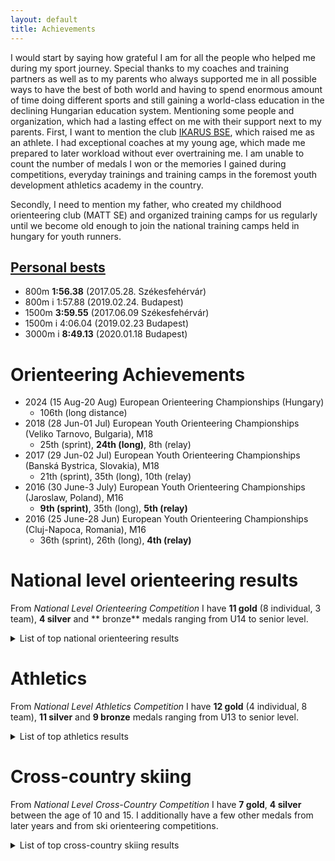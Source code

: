```yaml
---
layout: default
title: Achievements
---
```

 
I would start by saying how grateful I am for all the people who helped me during my sport journey. Special thanks to my coaches and training partners as well as to my parents who always supported me in all possible ways to have the best of both world and having to spend enormous amount of time doing different sports and still gaining a world-class education in the declining Hungarian education system. Mentioning some people and organization, which had a lasting effect on me with their support next to my parents. First, I want to mention the club [IKARUS BSE](https://www.ikarusatletika.hu/), which raised me as an athlete. I had exceptional coaches at my young age, which made me prepared to later workload without ever overtraining me. I am unable to count the number of medals I won or the memories I gained during competitions, everyday trainings and training camps in the foremost youth development athletics academy in the country.

Secondly, I need to mention my father, who created my childhood orienteering club (MATT SE) and organized training camps for us regularly until we become old enough to join the national training camps held in hungary for youth runners.

## [Personal bests](https://worldathletics.org/athletes/hungary/csongor-horvath-14568646)
- 800m **1:56.38** (2017.05.28. Székesfehérvár)
- 800m i 1:57.88 (2019.02.24. Budapest) 
- 1500m **3:59.55** (2017.06.09 Székesfehérvár)
- 1500m i 4:06.04 (2019.02.23 Budapest)
- 3000m i **8:49.13** (2020.01.18 Budapest)

# Orienteering Achievements

- 2024 (15 Aug-20 Aug) European Orienteering Championships (Hungary)
    - 106th (long distance)
- 2018 (28 Jun-01 Jul) European Youth Orienteering Championships (Veliko Tarnovo, Bulgaria), M18 
    - 25th (sprint), **24th (long)**, 8th (relay)
- 2017 (29 Jun-02 Jul) European Youth Orienteering Championships (Banská Bystrica, Slovakia), M18
    - 21th (sprint), 35th (long), 10th (relay)
- 2016 (30 June-3 July) European Youth Orienteering Championships (Jaroslaw, Poland), M16
    - **9th (sprint)**, 35th (long), **5th (relay)**
- 2016 (25 June-28 Jun) European Youth Orienteering Championships (Cluj-Napoca, Romania), M16
    - 36th (sprint), 26th (long), **4th (relay)**

# National level orienteering results

From *National Level Orienteering Competition* I have **11 gold** (8 individual, 3 team), **4 silver** and ** bronze** medals ranging from U14 to senior level.

<details class="collapsible">
  <summary>List of top national orienteering results</summary>

<table>
  <tr>
    <th>Year</th>
    <th>Event(s)</th>
    <th>Category</th>
    <th>Sprint</th>
    <th>Long</th>
    <th>Middle</th>
    <th>Relay</th>
    <th>Other</th>
  </tr>
  <tr>
    <td>2013</td>
    <td>National Student Championship, FIII</td>
    <td>FIII</td>
    <td>2nd</td>
    <td>1st</td>
    <td>-</td>
    <td>3rd</td>
    <td>-</td>
  </tr>
  <tr>
    <td>2013</td>
    <td>National Champs, F14</td>
    <td>F14</td>
    <td>3rd</td>
    <td>4th</td>
    <td>7th</td>
    <td>-</td>
    <td>1st in my leg in all team champs</td>
  </tr>
  <tr>
    <td>2014</td>
    <td>National Student Championship, FIV</td>
    <td>FIV</td>
    <td>1st</td>
    <td>1st</td>
    <td>-</td>
    <td>1st</td>
    <td>-</td>
  </tr>
  <tr>
    <td>2014</td>
    <td>National Champs, F14</td>
    <td>F14</td>
    <td>-</td>
    <td>1st</td>
    <td>-</td>
    <td>-</td>
    <td>-</td>
  </tr>
  <tr>
    <td>2015</td>
    <td>National Champs, F16</td>
    <td>F16</td>
    <td>-</td>
    <td>2nd</td>
    <td>11th</td>
    <td>-</td>
    <td>-</td>
  </tr>
  <tr>
    <td>2016</td>
    <td>National Student Championship, FV</td>
    <td>FV</td>
    <td>-</td>
    <td>1st</td>
    <td>-</td>
    <td>-</td>
    <td>-</td>
  </tr>
  <tr>
    <td>2016</td>
    <td>National Champs, F16</td>
    <td>F16</td>
    <td>1st</td>
    <td>7th</td>
    <td>1st</td>
    <td>-</td>
    <td>1st (night F18)</td>
  </tr>
  <tr>
    <td>2017</td>
    <td>National Champs, F18</td>
    <td>F18</td>
    <td>-</td>
    <td>-</td>
    <td>-</td>
    <td>-</td>
    <td>3rd (ultra long)</td>
  </tr>
  <tr>
    <td>2018</td>
    <td>National Champs, F18</td>
    <td>F18</td>
    <td>5th</td>
    <td>3rd</td>
    <td>2nd</td>
    <td>-</td>
    <td>-</td>
  </tr>
  <tr>
    <td>2019</td>
    <td>National Champs, F20</td>
    <td>F20</td>
    <td>-</td>
    <td>6th</td>
    <td>3rd</td>
    <td>1st</td>
    <td>1st (control collecting), 3rd (night)</td>
  </tr>
  <tr>
    <td>2020</td>
    <td>University Champs (ELTE)</td>
    <td>-</td>
    <td>-</td>
    <td>7th</td>
    <td>-</td>
    <td>2nd (team)</td>
    <td>-</td>
  </tr>
  <tr>
    <td>2020</td>
    <td>National Champs, F20</td>
    <td>F20</td>
    <td>-</td>
    <td>3rd</td>
    <td>5th</td>
    <td>-</td>
    <td>3rd (night), 3rd (team champs)</td>
  </tr>
  <tr>
    <td>2021</td>
    <td>National Champs, F21</td>
    <td>F21</td>
    <td>7th</td>
    <td>9th</td>
    <td>12th</td>
    <td>5th (sprint)</td>
    <td>4th (control collecting)</td>
  </tr>
  <tr>
    <td>2022</td>
    <td>National Champs, F21</td>
    <td>F21</td>
    <td>-</td>
    <td>-</td>
    <td>10th</td>
    <td>-</td>
    <td>-</td>
  </tr>
  <tr>
    <td>2023</td>
    <td>National Champs, F21</td>
    <td>F21</td>
    <td>-</td>
    <td>8th</td>
    <td>7th</td>
    <td>4th</td>
    <td>-</td>
  </tr>
</table>

This is not a full list of national level results and errors and typos may occur.

Until the season of 2018 I was running for the since not existing orienteering club of MATT SE, since than in Hungary I am competing for TIPO TKE. 
</details>


# Athletics

From *National Level Athletics Competition* I have **12 gold** (4 individual, 8 team), **11 silver** and **9 bronze** medals ranging from U13 to senior level.

<details class="collapsible">
  <summary>List of top athletics results</summary>

<table>
  <tr>
    <th>Year</th>
    <th>Competition</th>
    <th>Age Group</th>
    <th>Discipline</th>
    <th>Place</th>
  </tr>
  <tr>
    <td>2013</td>
    <td>Hungarian Indoor Athletics Championships</td>
    <td>U14</td>
    <td>1000m</td>
    <td>1st place</td>
  </tr>
  <tr>
    <td>2013</td>
    <td>Hungarian Relays Championships, Budapest</td>
    <td>U14</td>
    <td>4x100m</td>
    <td>1st place</td>
  </tr>
  <tr>
    <td>2013</td>
    <td>Hungarian Relays Championships, Budapest</td>
    <td>U14</td>
    <td>4x600m</td>
    <td>1st place</td>
  </tr>
  <tr>
    <td>2013</td>
    <td>Hungarian Cross Country Championships</td>
    <td>U13</td>
    <td>-</td>
    <td>2nd place</td>
  </tr>
  <tr>
    <td>2013</td>
    <td>Hungarian U14 Championships</td>
    <td>U14</td>
    <td>600m</td>
    <td>1st place</td>
  </tr>
  <tr>
    <td>2013</td>
    <td>Hungarian U14 Championships</td>
    <td>U14</td>
    <td>2000m</td>
    <td>2nd place</td>
  </tr>
  <tr>
    <td>2014</td>
    <td>Hungarian Indoor Youth and Junior Athletics Championships</td>
    <td>U16</td>
    <td>1500m</td>
    <td>3rd place</td>
  </tr>
  <tr>
    <td>2014</td>
    <td>Hungarian Indoor Youth and Junior Athletics Championships</td>
    <td>U16</td>
    <td>800m</td>
    <td>3rd place</td>
  </tr>
  <tr>
    <td>2014</td>
    <td>Hungarian Relays Championships</td>
    <td>U16</td>
    <td>4x800m</td>
    <td>2nd place</td>
  </tr>
  <tr>
    <td>2015</td>
    <td>Hungarian Indoor Championships</td>
    <td>U16</td>
    <td>1500m</td>
    <td>1st place</td>
  </tr>
  <tr>
    <td>2015</td>
    <td>Hungarian Indoor Championships</td>
    <td>U16</td>
    <td>800m</td>
    <td>2nd place</td>
  </tr>
  <tr>
    <td>2015</td>
    <td>Hungarian Cross Country Championships</td>
    <td>U16</td>
    <td>-</td>
    <td>4th place</td>
  </tr>
  <tr>
    <td>2015</td>
    <td>Hungarian Track and Field Championships</td>
    <td>U16</td>
    <td>1500m</td>
    <td>2nd place</td>
  </tr>
  <tr>
    <td>2015</td>
    <td>Hungarian Track and Field Championships</td>
    <td>U16</td>
    <td>800m</td>
    <td>2nd place</td>
  </tr>
  <tr>
    <td>2015</td>
    <td>Hungarian Youth Team Championships</td>
    <td>U16</td>
    <td>boys</td>
    <td>1st place</td>
  </tr>
  <tr>
    <td>2015</td>
    <td>CZE-CRO-HUN-SLO-SVK International U16 Match</td>
    <td>U16</td>
    <td>1000m</td>
    <td>2nd place</td>
  </tr>
  <tr>
    <td>2016</td>
    <td>Hungarian Indoor Athletics Championships</td>
    <td>U18</td>
    <td>1500m</td>
    <td>2nd place</td>
  </tr>
  <tr>
    <td>2016</td>
    <td>Hungarian Indoor Athletics Championships</td>
    <td>U18</td>
    <td>800m</td>
    <td>1st place</td>
  </tr>
  <tr>
    <td>2016</td>
    <td>Hungarian Cross Country Championships</td>
    <td>U18</td>
    <td>Team</td>
    <td>1st place</td>
  </tr>
  <tr>
    <td>2016</td>
    <td>Hungarian Relay Championships</td>
    <td>U18</td>
    <td>4x1500m</td>
    <td>1st place</td>
  </tr>
  <tr>
    <td>2016</td>
    <td>National School Olympics</td>
    <td>U18</td>
    <td>1500m</td>
    <td>3rd place</td>
  </tr>
  <tr>
    <td>2016</td>
    <td>National School Cross Country Championships</td>
    <td>U18</td>
    <td>Team</td>
    <td>1st place</td>
  </tr>
  <tr>
    <td>2016</td>
    <td>ISF Cross-Country World Schools Championships</td>
    <td>U18</td>
    <td>Team</td>
    <td>18th place</td>
  </tr>
  <tr>
    <td>2016</td>
    <td>ISF Cross-Country World Schools Championships</td>
    <td>U18</td>
    <td>Individual</td>
    <td>43rd place</td>
  </tr>
  <tr>
    <td>2017</td>
    <td>National School Olympics</td>
    <td>U18</td>
    <td>1500m</td>
    <td>3rd place</td>
  </tr>
  <tr>
    <td>2017</td>
    <td>National School Cross Country Championships</td>
    <td>U18</td>
    <td>Team</td>
    <td>2nd place</td>
  </tr>
  <tr>
    <td>2017</td>
    <td>Hungarian Championships</td>
    <td>U18</td>
    <td>1500m</td>
    <td>10th place</td>
  </tr>
  <tr>
    <td>2017</td>
    <td>HUN-CZE-SLO-SVK U18 Match</td>
    <td>U18</td>
    <td>1500m</td>
    <td>4th place</td>
  </tr>
  <tr>
    <td>2017</td>
    <td>Hungarian U18 Championships</td>
    <td>U18</td>
    <td>1500m</td>
    <td>3rd place</td>
  </tr>
  <tr>
    <td>2017</td>
    <td>Hungarian Road Running Relay Championships</td>
    <td>U18</td>
    <td>4x2500m</td>
    <td>1st place</td>
  </tr>
  <tr>
    <td>2017</td>
    <td>Hungarian Cross Country Championships</td>
    <td>U18</td>
    <td>Team</td>
    <td>2nd place</td>
  </tr>
  <tr>
    <td>2017</td>
    <td>Hungarian Relay Championships</td>
    <td>U18</td>
    <td>4x1500m</td>
    <td>2nd place</td>
  </tr>
  <tr>
    <td>2018</td>
    <td>Hungarian U20 Championships</td>
    <td>U20</td>
    <td>1500m</td>
    <td>4th place</td>
  </tr>
  <tr>
    <td>2018</td>
    <td>CZE-HUN-POL-SLO-SVK U20 Match</td>
    <td>U20</td>
    <td>1500m</td>
    <td>5th place</td>
  </tr>
<tr>
  <td>2018</td>
  <td>Hungarian U20 League Final</td>
  <td>U20</td>
  <td>1500m</td>
  <td>2nd place</td>
</tr>
<tr>
  <td>2019</td>
  <td>Hungarian U20 Indoor Championships</td>
  <td>U20</td>
  <td>1500m</td>
  <td>4th place</td>
</tr>
<tr>
  <td>2019</td>
  <td>Hungarian U20 Indoor Championships</td>
  <td>U20</td>
  <td>800m</td>
  <td>5th place</td>
</tr>
<tr>
  <td>2019</td>
  <td>Hungarian U20 Championships</td>
  <td>U20</td>
  <td>1500m</td>
  <td>4th place</td>
</tr>
<tr>
  <td>2019</td>
  <td>Hungarian U20 Championships</td>
  <td>U20</td>
  <td>800m</td>
  <td>5th place</td>
</tr>
<tr>
  <td>2022</td>
  <td>Hungarian Relay Championships</td>
  <td>U23</td>
  <td>4x800m</td>
  <td>1st place</td>
</tr>
<tr>
  <td>2022</td>
  <td>Hungarian Cross Country Championships</td>
  <td>U23</td>
  <td>Team</td>
  <td>1st place</td>
</tr>
</table>

This might not be a full list of my national level results and errors and typos may occur. Until the year 2017 I was running for my childhood club of [IKARUS BSE](https://www.ikarusatletika.hu/) under id. Tomhauser István, since than I was competing for [KSI](ksi.hu) under Kárai Kázmér.
</details>


# Cross-country skiing

From *National Level Cross-Country Competition* I have **7 gold**, **4 silver** between the age of 10 and 15. I additionally have a few other medals from later years and from ski orienteering competitions.

<details class="collapsible">
  <summary>List of top cross-country skiing results</summary>

<table>
    <thead>
        <tr>
            <th>Year</th>
            <th>Event</th>
            <th>Place</th>
        </tr>
    </thead>
    <tbody>
        <tr>
            <td>2010</td>
            <td>National Skiing Championships, Sprint</td>
            <td>1st place</td>
        </tr>
        <tr>
            <td>2010</td>
            <td>National Skiing Championships, Normal Distance</td>
            <td>1st place</td>
        </tr>
        <tr>
            <td>2010</td>
            <td>National Student Skiing Championships</td>
            <td>1st place</td>
        </tr>
        <tr>
            <td>2012</td>
            <td>National Skiing Championships, Sprint</td>
            <td>2nd place</td>
        </tr>
        <tr>
            <td>2012</td>
            <td>National Skiing Championships, Normal Distance</td>
            <td>2nd place</td>
        </tr>
        <tr>
            <td>2013</td>
            <td>National Skiing Championships, Freestyle</td>
            <td>1st place</td>
        </tr>
        <tr>
            <td>2013</td>
            <td>National Skiing Championships, Classic Sprint</td>
            <td>1st place</td>
        </tr>
        <tr>
            <td>2014</td>
            <td>National Skiing Championships, Middle Distance (Freestyle)</td>
            <td>2nd place</td>
        </tr>
        <tr>
            <td>2014</td>
            <td>National Skiing Championships, Freestyle</td>
            <td>1st place</td>
        </tr>
        <tr>
            <td>2014</td>
            <td>National Skiing Championships, Classic Sprint</td>
            <td>1st place</td>
        </tr>
        <tr>
            <td>2015</td>
            <td>National Skiing Championships, Middle Distance (Freestyle)</td>
            <td>2nd place</td>
        </tr>
    </tbody>
</table>


This might not be a full list of my national level results and errors and typos may occur. 
</details>